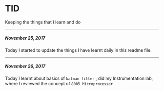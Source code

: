 # TID
Keeping the things that I learn and do

-----

##### November 25, 2017

Today I started to update the things I have learnt daily in this readme file.

-----
##### November 26, 2017

Today I learnt about basics of ```kalman filter``` , did my Instrumentation lab, where I reviewed the concept of ```8085 Microprocessor```    

